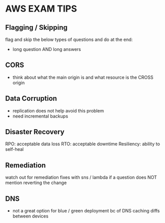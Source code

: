 # AWS EXAM TIPS

## Flagging / Skipping

flag and skip the below types of questions and do at the end:

- long question AND long answers

## CORS

- think about what the main origin is and what resource is the CROSS origin

## Data Corruption

- replication does not help avoid this problem
- need incremental backups

## Disaster Recovery

RPO: acceptable data loss
RTO: acceptable downtime
Resiliency: ability to self-heal

## Remediation

watch out for remediation fixes with sns / lambda if a question does NOT mention reverting the change

## DNS

- not a great option for blue / green deployment bc of DNS caching diffs between devices
